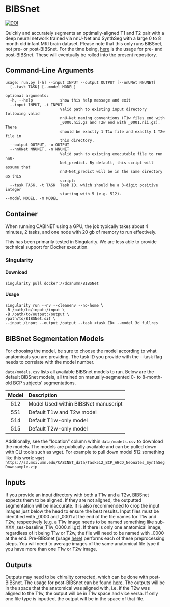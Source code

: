 # BIBSnet

[![DOI](https://zenodo.org/badge/DOI/10.5281/zenodo.7106148.svg)](https://doi.org/10.5281/zenodo.7106148)

Quickly and accurately segments an optimally-aligned T1 and T2 pair with a deep neural network trained via nnU-Net and SynthSeg with a large 0 to 8 month old infant MRI brain dataset. Please note that this only runs BIBSnet, not pre- or post-BIBSnet. For the time being, [here](https://cabinet.readthedocs.io/en/stable/) is the usage for pre- and post-BIBSnet. These will eventually be rolled into the present repository.

## Command-Line Arguments
```
usage: run.py [-h] --input INPUT --output OUTPUT [--nnUNet NNUNET]
  [--task TASK] [--model MODEL]

optional arguments:
  -h, --help            show this help message and exit
  --input INPUT, -i INPUT
                        Valid path to existing input directory following valid
                        nnU-Net naming conventions (T1w files end with
                        _0000.nii.gz and T2w end with _0001.nii.gz). There
                        should be exactly 1 T1w file and exactly 1 T2w file in
                        this directory.
  --output OUTPUT, -o OUTPUT
  --nnUNet NNUNET, -n NNUNET
                        Valid path to existing executable file to run nnU-
                        Net_predict. By default, this script will assume that
                        nnU-Net_predict will be in the same directory as this
                        script:
  --task TASK, -t TASK  Task ID, which should be a 3-digit positive integer
                        starting with 5 (e.g. 512).
--model MODEL, -m MODEL
```

## Container
When running CABINET using a GPU, the job typically takes about 4 minutes, 2 tasks, and one node with 20 gb of memory to run effectively.

This has been primarily tested in Singularity. We are less able to provide technical support for Docker execution.

### Singularity

#### Download
`singularity pull docker://dcanumn/BIBSNet`

#### Usage
```
singularity run --nv --cleanenv --no-home \
-B /path/to/input:/input \
-B /path/to/output:/output \
/path/to/BIBSNet.sif \
--input /input --output /output --task <task ID> --model 3d_fullres 
```

## BIBSnet Segmentation Models

For choosing the model, be sure to choose the model according to what anatomicals you are providing. The task ID you provide with the --task flag needs to correlate with the model number.

`data/models.csv` lists all available BIBSnet models to run. Below are the default BIBSnet models, all trained on manually-segmented 0- to 8-month-old BCP subjects' segmentations. 

| Model | Description |
|:-:|:--|
| 512 | Model Used within BIBSNet manuscript |
| 551 | Default T1w and T2w model |
| 514 | Default T1w-only model |
| 515 | Default T2w-only model |

Additionally, see the "location" column within `data/models.csv` to download the models. The models are publically available and can be pulled down with CLI tools such as wget. For example to pull down model 512 something like this work: `wget https://s3.msi.umn.edu/CABINET_data/Task512_BCP_ABCD_Neonates_SynthSegDownsample.zip`

## Inputs

If you provide an input directory with both a T1w and a T2w, BIBSnet expects them to be aligned. If they are not aligned, the outputted segmentation will be inaccurate. It is also recommended to crop the input images just below the head to ensure the best results.
Input files must be identified with _0000 and _0001 at the end of the file names for T1w and T2w, respectively (e.g. a T1w image needs to be named something like sub-XXX_ses-baseline_T1w_0000.nii.gz). If there is only one anatomical image, regardless of it being T1w or T2w, the file will need to be named with _0000 at the end. Pre-BIBSnet (usage [here](https://cabinet.readthedocs.io/en/stable/)) performs each of these preprocessing steps. You will need to average images of the same anatomical file type if you have more than one T1w or T2w image.

## Outputs

Outputs may need to be chirality corrected, which can be done with post-BIBSnet. The usage for post-BIBSnet can be found [here](https://cabinet.readthedocs.io/en/stable/). The outputs will be in the space that the anatomical was aligned with, i.e. if the T2w was aligned to the T1w, the output will be in T1w space and vice versa. If only one file type is inputted, the output will be in the space of that file.

<br />

